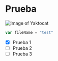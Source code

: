 # Prueba

![Image of Yaktocat](https://octodex.github.com/images/yaktocat.png)


```javascript
var fileName = "test"
```

- [x] Prueba 1
- [ ] Prueba 2
- [ ] Prueba 3
